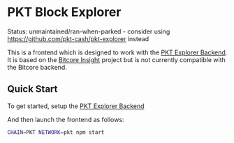 # PKT Block Explorer

Status: unmaintained/ran-when-parked - consider using https://github.com/pkt-cash/pkt-explorer instead

This is a frontend which is designed to work with the
[PKT Explorer Backend](https://github.com/cjdelisle/pkt-explorer-backend).
It is based on the [Bitcore Insight](https://github.com/bitpay/bitcore/tree/master/packages/insight)
project but is not currently compatible with the Bitcore backend.

## Quick Start

To get started, setup the [PKT Explorer Backend](https://github.com/cjdelisle/pkt-explorer-backend)

And then launch the frontend as follows:

```sh
CHAIN=PKT NETWORK=pkt npm start
```
